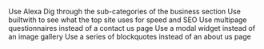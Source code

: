 Use Alexa
Dig through the sub-categories of the business section
Use builtwith to see what the top site uses for speed and SEO
Use multipage questionnaires instead of a contact us page
Use a modal widget instead of an image gallery
Use a series of blockquotes instead of an about us page